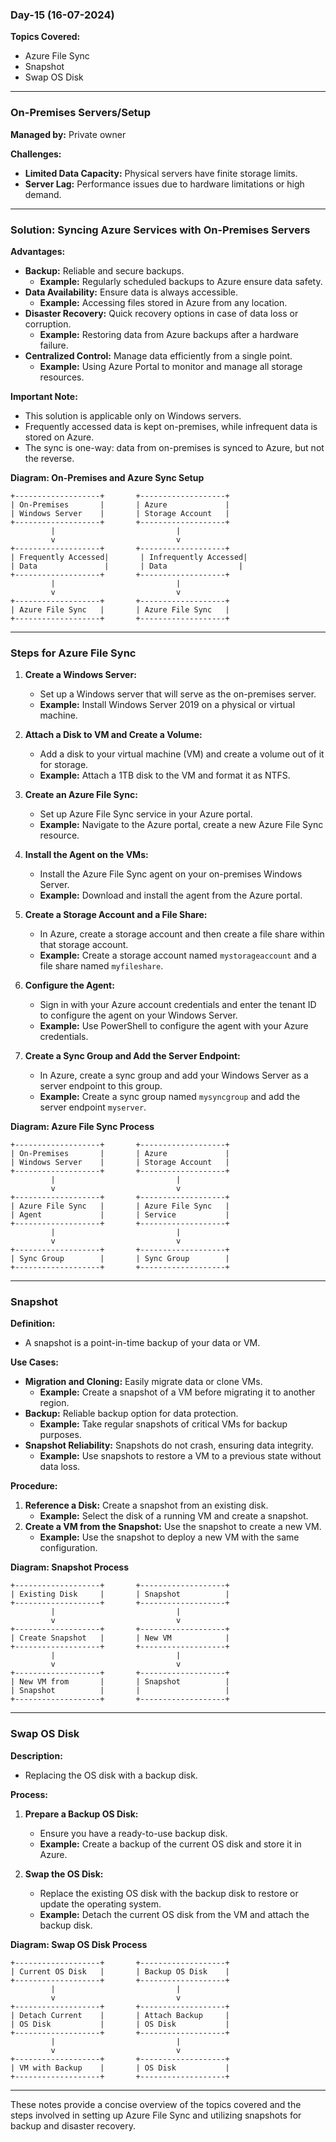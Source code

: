 ### Day-15 (16-07-2024)

**Topics Covered:**
- Azure File Sync
- Snapshot
- Swap OS Disk

---

### On-Premises Servers/Setup

**Managed by:** Private owner

**Challenges:**
- **Limited Data Capacity:** Physical servers have finite storage limits.
- **Server Lag:** Performance issues due to hardware limitations or high demand.

---

### Solution: Syncing Azure Services with On-Premises Servers

**Advantages:**
- **Backup:** Reliable and secure backups.
  - **Example:** Regularly scheduled backups to Azure ensure data safety.
- **Data Availability:** Ensure data is always accessible.
  - **Example:** Accessing files stored in Azure from any location.
- **Disaster Recovery:** Quick recovery options in case of data loss or corruption.
  - **Example:** Restoring data from Azure backups after a hardware failure.
- **Centralized Control:** Manage data efficiently from a single point.
  - **Example:** Using Azure Portal to monitor and manage all storage resources.

**Important Note:**
- This solution is applicable only on Windows servers.
- Frequently accessed data is kept on-premises, while infrequent data is stored on Azure.
- The sync is one-way: data from on-premises is synced to Azure, but not the reverse.

**Diagram: On-Premises and Azure Sync Setup**
```plaintext
+-------------------+       +-------------------+
| On-Premises       |       | Azure             |
| Windows Server    |       | Storage Account   |
+-------------------+       +-------------------+
         |                           |
         v                           v
+-------------------+       +-------------------+
| Frequently Accessed|       | Infrequently Accessed|
| Data               |       | Data                |
+-------------------+       +-------------------+
         |                           |
         v                           v
+-------------------+       +-------------------+
| Azure File Sync   |       | Azure File Sync   |
+-------------------+       +-------------------+
```

---

### Steps for Azure File Sync

1. **Create a Windows Server:**
   - Set up a Windows server that will serve as the on-premises server.
   - **Example:** Install Windows Server 2019 on a physical or virtual machine.

2. **Attach a Disk to VM and Create a Volume:**
   - Add a disk to your virtual machine (VM) and create a volume out of it for storage.
   - **Example:** Attach a 1TB disk to the VM and format it as NTFS.

3. **Create an Azure File Sync:**
   - Set up Azure File Sync service in your Azure portal.
   - **Example:** Navigate to the Azure portal, create a new Azure File Sync resource.

4. **Install the Agent on the VMs:**
   - Install the Azure File Sync agent on your on-premises Windows Server.
   - **Example:** Download and install the agent from the Azure portal.

5. **Create a Storage Account and a File Share:**
   - In Azure, create a storage account and then create a file share within that storage account.
   - **Example:** Create a storage account named `mystorageaccount` and a file share named `myfileshare`.

6. **Configure the Agent:**
   - Sign in with your Azure account credentials and enter the tenant ID to configure the agent on your Windows Server.
   - **Example:** Use PowerShell to configure the agent with your Azure credentials.

7. **Create a Sync Group and Add the Server Endpoint:**
   - In Azure, create a sync group and add your Windows Server as a server endpoint to this group.
   - **Example:** Create a sync group named `mysyncgroup` and add the server endpoint `myserver`.

**Diagram: Azure File Sync Process**
```plaintext
+-------------------+       +-------------------+
| On-Premises       |       | Azure             |
| Windows Server    |       | Storage Account   |
+-------------------+       +-------------------+
         |                           |
         v                           v
+-------------------+       +-------------------+
| Azure File Sync   |       | Azure File Sync   |
| Agent             |       | Service           |
+-------------------+       +-------------------+
         |                           |
         v                           v
+-------------------+       +-------------------+
| Sync Group        |       | Sync Group        |
+-------------------+       +-------------------+
```

---

### Snapshot

**Definition:**
- A snapshot is a point-in-time backup of your data or VM.

**Use Cases:**
- **Migration and Cloning:** Easily migrate data or clone VMs.
  - **Example:** Create a snapshot of a VM before migrating it to another region.
- **Backup:** Reliable backup option for data protection.
  - **Example:** Take regular snapshots of critical VMs for backup purposes.
- **Snapshot Reliability:** Snapshots do not crash, ensuring data integrity.
  - **Example:** Use snapshots to restore a VM to a previous state without data loss.

**Procedure:**
1. **Reference a Disk:** Create a snapshot from an existing disk.
   - **Example:** Select the disk of a running VM and create a snapshot.
2. **Create a VM from the Snapshot:** Use the snapshot to create a new VM.
   - **Example:** Use the snapshot to deploy a new VM with the same configuration.

**Diagram: Snapshot Process**
```plaintext
+-------------------+       +-------------------+
| Existing Disk     |       | Snapshot          |
+-------------------+       +-------------------+
         |                           |
         v                           v
+-------------------+       +-------------------+
| Create Snapshot   |       | New VM            |
+-------------------+       +-------------------+
         |                           |
         v                           v
+-------------------+       +-------------------+
| New VM from       |       | Snapshot          |
| Snapshot          |       |                   |
+-------------------+       +-------------------+
```

---

### Swap OS Disk

**Description:**
- Replacing the OS disk with a backup disk.

**Process:**
1. **Prepare a Backup OS Disk:**
   - Ensure you have a ready-to-use backup disk.
   - **Example:** Create a backup of the current OS disk and store it in Azure.

2. **Swap the OS Disk:**
   - Replace the existing OS disk with the backup disk to restore or update the operating system.
   - **Example:** Detach the current OS disk from the VM and attach the backup disk.

**Diagram: Swap OS Disk Process**
```plaintext
+-------------------+       +-------------------+
| Current OS Disk   |       | Backup OS Disk    |
+-------------------+       +-------------------+
         |                           |
         v                           v
+-------------------+       +-------------------+
| Detach Current    |       | Attach Backup     |
| OS Disk           |       | OS Disk           |
+-------------------+       +-------------------+
         |                           |
         v                           v
+-------------------+       +-------------------+
| VM with Backup    |       | OS Disk           |
+-------------------+       +-------------------+
```

---

These notes provide a concise overview of the topics covered and the steps involved in setting up Azure File Sync and utilizing snapshots for backup and disaster recovery.

